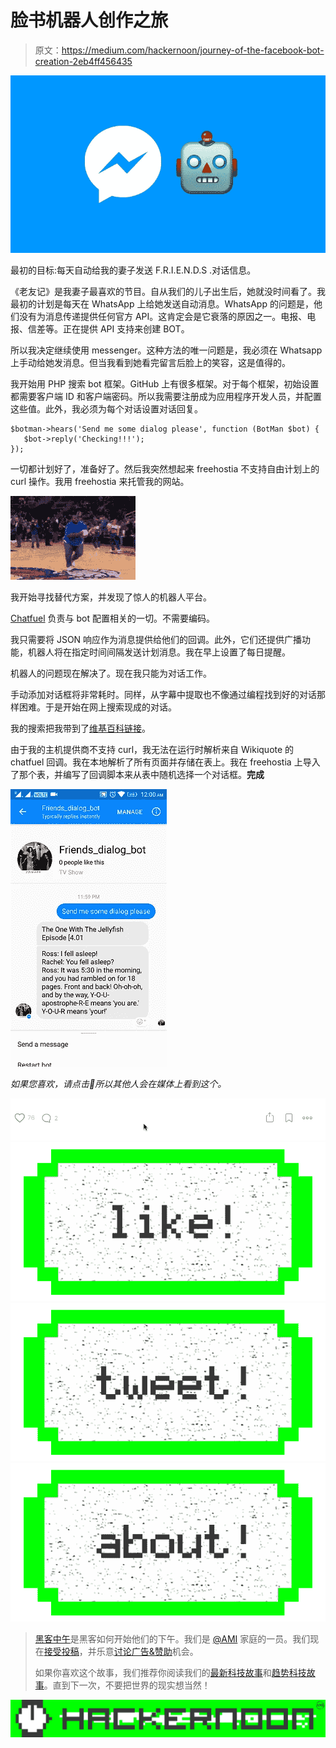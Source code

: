 # 脸书机器人创作之旅

> 原文：<https://medium.com/hackernoon/journey-of-the-facebook-bot-creation-2eb4ff456435>

![](img/3f83742afc3b35706a7b6d660b3876da.png)

最初的目标:每天自动给我的妻子发送 F.R.I.E.N.D.S .对话信息。

《老友记》是我妻子最喜欢的节目。自从我们的儿子出生后，她就没时间看了。我最初的计划是每天在 WhatsApp 上给她发送自动消息。WhatsApp 的问题是，他们没有为消息传递提供任何官方 API。这肯定会是它衰落的原因之一。电报、电报、信差等。正在提供 API 支持来创建 BOT。

所以我决定继续使用 messenger。这种方法的唯一问题是，我必须在 Whatsapp 上手动给她发消息。但当我看到她看完留言后脸上的笑容，这是值得的。

我开始用 PHP 搜索 bot 框架。GitHub 上有很多框架。对于每个框架，初始设置都需要客户端 ID 和客户端密码。所以我需要注册成为应用程序开发人员，并配置这些值。此外，我必须为每个对话设置对话回复。

```
$botman->hears('Send me some dialog please', function (BotMan $bot) {
   $bot->reply('Checking!!!');
});
```

一切都计划好了，准备好了。然后我突然想起来 freehostia 不支持自由计划上的 curl 操作。我用 freehostia 来托管我的网站。

![](img/c08f97b4d52f93f1c471f51cefdd950e.png)

我开始寻找替代方案，并发现了惊人的机器人平台。

[Chatfuel](https://chatfuel.com/) 负责与 bot 配置相关的一切。不需要编码。

我只需要将 JSON 响应作为消息提供给他们的回调。此外，它们还提供广播功能，机器人将在指定时间间隔发送计划消息。我在早上设置了每日提醒。

机器人的问题现在解决了。现在我只能为对话工作。

手动添加对话框将非常耗时。同样，从字幕中提取也不像通过编程找到好的对话那样困难。于是开始在网上搜索现成的对话。

我的搜索把我带到了[维基百科链接](https://en.wikiquote.org/wiki/Friends_(TV_series))。

由于我的主机提供商不支持 curl，我无法在运行时解析来自 Wikiquote 的 chatfuel 回调。我在本地解析了所有页面并存储在表上。我在 freehostia 上导入了那个表，并编写了回调脚本来从表中随机选择一个对话框。**完成**

![](img/d0009b9f7ad4947d35df5ff7629a2a72.png)

*如果您喜欢，请点击💚所以其他人会在媒体上看到这个。*

![](img/21c3ea9d20ba102034884f2a1321c13a.png)[![](img/50ef4044ecd4e250b5d50f368b775d38.png)](http://bit.ly/HackernoonFB)[![](img/979d9a46439d5aebbdcdca574e21dc81.png)](https://goo.gl/k7XYbx)[![](img/2930ba6bd2c12218fdbbf7e02c8746ff.png)](https://goo.gl/4ofytp)

> [黑客中午](http://bit.ly/Hackernoon)是黑客如何开始他们的下午。我们是 [@AMI](http://bit.ly/atAMIatAMI) 家庭的一员。我们现在[接受投稿](http://bit.ly/hackernoonsubmission)，并乐意[讨论广告&赞助](mailto:partners@amipublications.com)机会。
> 
> 如果你喜欢这个故事，我们推荐你阅读我们的[最新科技故事](http://bit.ly/hackernoonlatestt)和[趋势科技故事](https://hackernoon.com/trending)。直到下一次，不要把世界的现实想当然！

![](img/be0ca55ba73a573dce11effb2ee80d56.png)